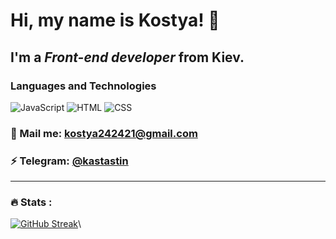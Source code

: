 # Hi, my name is **Kostya**! 👋
## I'm a *Front-end developer* from Kiev.
### Languages and Technologies
![JavaScript](https://img.shields.io/badge/-JavaScript-090909?style=for-the-badge&logo=JavaScript)
![HTML](https://img.shields.io/badge/-HTML-090909?style=for-the-badge&logo=html5)
![CSS](https://img.shields.io/badge/-CSS-090909?style=for-the-badge&logo=css3)
### 💬 Mail me: kostya242421@gmail.com
### ⚡ Telegram: [@kastastin](https://t.me/kastastin)
---
### :fire: Stats :
[![GitHub Streak](http://github-readme-streak-stats.herokuapp.com?user=kastastin&theme=highcontrast&ring=DDEB14&fire=DDEB14&currStreakLabel=DDEB14)](https://git.io/streak-stats)\

